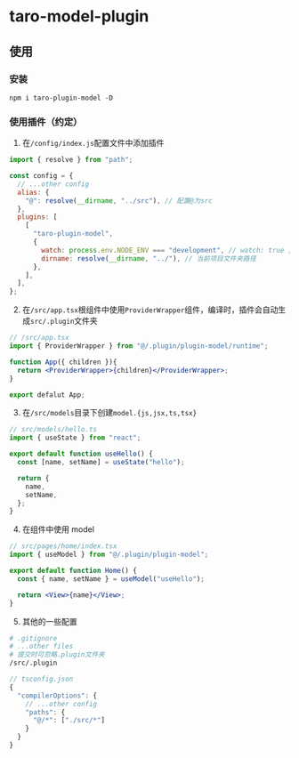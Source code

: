 # taro-model-plugin

>

## 使用

### 安装

```ssh
npm i taro-plugin-model -D
```

### 使用插件（约定）

1. 在`/config/index.js`配置文件中添加插件

```js
import { resolve } from "path";

const config = {
  // ...other config
  alias: {
    "@": resolve(__dirname, "../src"), // 配置@为src
  },
  plugins: [
    [
      "taro-plugin-model",
      {
        watch: process.env.NODE_ENV === "development", // watch: true 监听实时更新;false 不监听
        dirname: resolve(__dirname, "../"), // 当前项目文件夹路径
      },
    ],
  ],
};
```

2. 在`/src/app.tsx`根组件中使用`ProviderWrapper`组件，编译时，插件会自动生成`src/.plugin`文件夹

```jsx
// /src/app.tsx
import { ProviderWrapper } from "@/.plugin/plugin-model/runtime";

function App({ children }){
  return <ProviderWrapper>{children}</ProviderWrapper>;
}

export defalut App;
```

3. 在`/src/models`目录下创建`model.{js,jsx,ts,tsx}`

```jsx
// src/models/hello.ts
import { useState } from "react";

export default function useHello() {
  const [name, setName] = useState("hello");

  return {
    name,
    setName,
  };
}
```

4. 在组件中使用 model

```jsx
// src/pages/home/index.tsx
import { useModel } from "@/.plugin/plugin-model";

export default function Home() {
  const { name, setName } = useModel("useHello");

  return <View>{name}</View>;
}
```

5. 其他的一些配置

```dockerfile
# .gitignore
# ...other files
# 提交时可忽略.plugin文件夹
/src/.plugin
```

```js
// tsconfig.json
{
  "compilerOptions": {
    // ...other config
    "paths": {
      "@/*": ["./src/*"]
    }
  }
}
```

